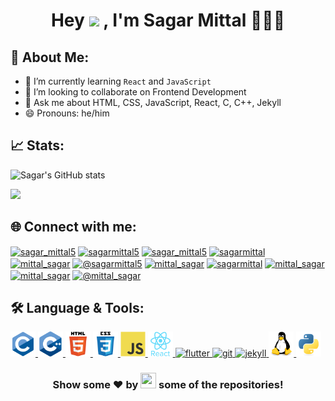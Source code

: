 <h1 align="center">Hey <img src="https://raw.githubusercontent.com/aemmadi/aemmadi/master/wave.gif" width="30px"> , I'm Sagar Mittal 👨🏻‍💻</h1> 


## 💫 About Me:
- 🌱 I’m currently learning `React` and `JavaScript`
- 👯 I’m looking to collaborate on Frontend Development
- 💬 Ask me about HTML, CSS, JavaScript, React, C, C++, Jekyll
- 😄 Pronouns: he/him


## 📈 Stats:

![Sagar's GitHub stats](https://github-readme-stats.vercel.app/api?username=sagarmittal1&theme=onedark&show_icons=true)

![](https://komarev.com/ghpvc/?username=sagarmittal1&color=069d78&label=Profile%20Views)

## 🌐 Connect with me:
<p align="left">
<a href="https://twitter.com/sagar_mittal5" target="blank"><img align="center" src="https://raw.githubusercontent.com/rahuldkjain/github-profile-readme-generator/master/src/images/icons/Social/twitter.svg" alt="sagar_mittal5" height="30" width="40" /></a>
<a href="https://linkedin.com/in/sagarmittal5" target="blank"><img align="center" src="https://raw.githubusercontent.com/rahuldkjain/github-profile-readme-generator/master/src/images/icons/Social/linked-in-alt.svg" alt="sagarmittal5" height="30" width="40" /></a>
<a href="https://instagram.com/sagar_mittal5" target="blank"><img align="center" src="https://raw.githubusercontent.com/rahuldkjain/github-profile-readme-generator/master/src/images/icons/Social/instagram.svg" alt="sagar_mittal5" height="30" width="40" /></a>
<a href="https://codepen.io/sagarmittal" target="blank"><img align="center" src="https://raw.githubusercontent.com/rahuldkjain/github-profile-readme-generator/master/src/images/icons/Social/codepen.svg" alt="sagarmittal" height="30" width="40" /></a>
<a href="https://dev.to/mittal_sagar" target="blank"><img align="center" src="https://raw.githubusercontent.com/rahuldkjain/github-profile-readme-generator/master/src/images/icons/Social/devto.svg" alt="mittal_sagar" height="30" width="40" /></a>
<a href="https://medium.com/@sagarmittal5" target="blank"><img align="center" src="https://raw.githubusercontent.com/rahuldkjain/github-profile-readme-generator/master/src/images/icons/Social/medium.svg" alt="@sagarmittal5" height="30" width="40" /></a>
<a href="https://www.codechef.com/users/mittal_sagar" target="blank"><img align="center" src="https://cdn.jsdelivr.net/npm/simple-icons@3.1.0/icons/codechef.svg" alt="mittal_sagar" height="30" width="40" /></a>
<a href="https://www.hackerrank.com/sagarmittal" target="blank"><img align="center" src="https://raw.githubusercontent.com/rahuldkjain/github-profile-readme-generator/master/src/images/icons/Social/hackerrank.svg" alt="sagarmittal" height="30" width="40" /></a>
<a href="https://codeforces.com/profile/mittal_sagar" target="blank"><img align="center" src="https://raw.githubusercontent.com/rahuldkjain/github-profile-readme-generator/master/src/images/icons/Social/codeforces.svg" alt="mittal_sagar" height="30" width="40" /></a>
<a href="https://www.leetcode.com/mittal_sagar" target="blank"><img align="center" src="https://raw.githubusercontent.com/rahuldkjain/github-profile-readme-generator/master/src/images/icons/Social/leet-code.svg" alt="mittal_sagar" height="30" width="40" /></a>
<a href="https://www.hackerearth.com/@mittal_sagar" target="blank"><img align="center" src="https://raw.githubusercontent.com/rahuldkjain/github-profile-readme-generator/master/src/images/icons/Social/hackerearth.svg" alt="@mittal_sagar" height="30" width="40" /></a>
</p>

## 🛠 Language & Tools: 
<!-- <h3 align="left">Languages and Tools:</h3> -->
<p align="left"> 
  <a href="https://www.cprogramming.com/" target="_blank" rel="noreferrer"> <img src="https://raw.githubusercontent.com/devicons/devicon/master/icons/c/c-original.svg" alt="c" width="40" height="40"/> </a> 
  <a href="https://www.w3schools.com/cpp/" target="_blank" rel="noreferrer"> <img src="https://raw.githubusercontent.com/devicons/devicon/master/icons/cplusplus/cplusplus-original.svg" alt="cplusplus" width="40" height="40"/> </a> 
  <a href="https://www.w3.org/html/" target="_blank" rel="noreferrer"> <img src="https://raw.githubusercontent.com/devicons/devicon/master/icons/html5/html5-original-wordmark.svg" alt="html5" width="40" height="40"/> </a> 
  <a href="https://www.w3schools.com/css/" target="_blank" rel="noreferrer"> <img src="https://raw.githubusercontent.com/devicons/devicon/master/icons/css3/css3-original-wordmark.svg" alt="css3" width="40" height="40"/> </a>
  <a href="https://developer.mozilla.org/en-US/docs/Web/JavaScript" target="_blank" rel="noreferrer"> <img src="https://raw.githubusercontent.com/devicons/devicon/master/icons/javascript/javascript-original.svg" alt="javascript" width="40" height="40"/> </a> 
  <a href="https://reactjs.org/" target="_blank" rel="noreferrer"> <img src="https://raw.githubusercontent.com/devicons/devicon/master/icons/react/react-original-wordmark.svg" alt="react" width="40" height="40"/> </a> 
  <a href="https://flutter.dev" target="_blank" rel="noreferrer"> <img src="https://www.vectorlogo.zone/logos/flutterio/flutterio-icon.svg" alt="flutter" width="40" height="40"/> </a> 
  <a href="https://git-scm.com/" target="_blank" rel="noreferrer"> <img src="https://www.vectorlogo.zone/logos/git-scm/git-scm-icon.svg" alt="git" width="40" height="40"/> </a> 
  <a href="https://jekyllrb.com/" target="_blank" rel="noreferrer"> <img src="https://www.vectorlogo.zone/logos/jekyllrb/jekyllrb-icon.svg" alt="jekyll" width="40" height="40"/> </a> 
  <a href="https://www.linux.org/" target="_blank" rel="noreferrer"> <img src="https://raw.githubusercontent.com/devicons/devicon/master/icons/linux/linux-original.svg" alt="linux" width="40" height="40"/> </a> 
  <a href="https://www.python.org" target="_blank" rel="noreferrer"> <img src="https://raw.githubusercontent.com/devicons/devicon/master/icons/python/python-original.svg" alt="python" width="40" height="40"/> </a> 
</p>



<div align="center">
  
### Show some ❤️ by <img src="https://imgur.com/o7ncZFp.jpg" height=25px width=25px> some of the repositories!
</div>
